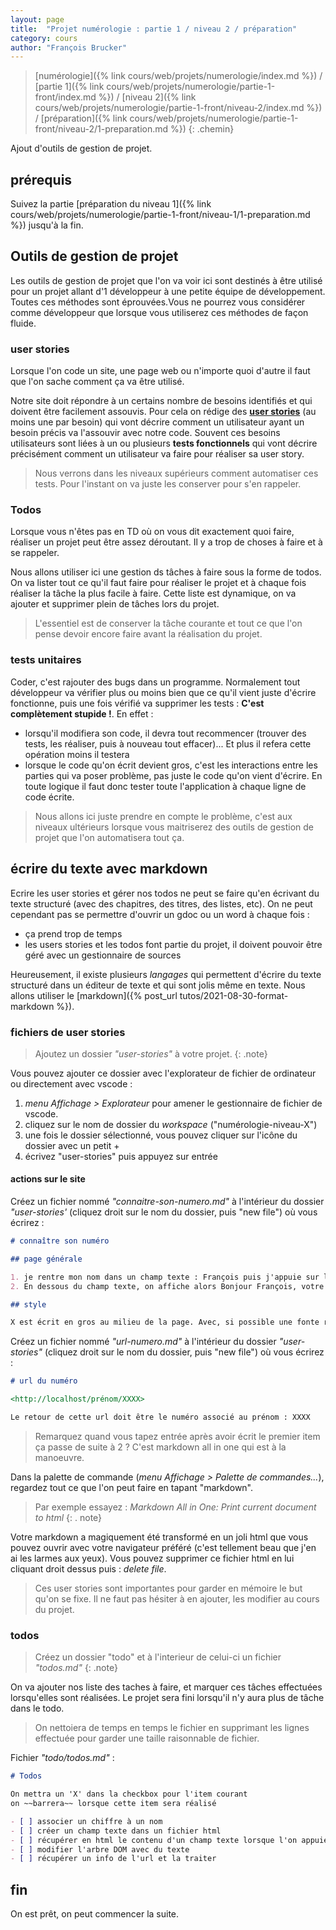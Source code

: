 ```yaml
---
layout: page
title:  "Projet numérologie : partie 1 / niveau 2 / préparation"
category: cours
author: "François Brucker"
---
```


> [numérologie]({% link cours/web/projets/numerologie/index.md %}) / [partie 1]({% link cours/web/projets/numerologie/partie-1-front/index.md %}) / [niveau 2]({% link cours/web/projets/numerologie/partie-1-front/niveau-2/index.md %}) / [préparation]({% link cours/web/projets/numerologie/partie-1-front/niveau-2/1-preparation.md %})
{: .chemin}

Ajout d'outils de gestion de projet.

## prérequis

Suivez la partie [préparation du niveau 1]({% link cours/web/projets/numerologie/partie-1-front/niveau-1/1-preparation.md %}) jusqu'à la fin.

## Outils de gestion de projet

Les outils de gestion de projet que l'on va voir ici sont destinés à être utilisé pour un projet allant d'1 développeur à une petite équipe de développement. Toutes ces méthodes sont éprouvées.Vous ne pourrez vous considérer comme développeur que lorsque vous utiliserez ces méthodes de façon fluide.

### user stories

Lorsque l'on code un site, une page web ou n'importe quoi d'autre il faut que l'on sache comment ça va être utilisé.

Notre site doit répondre à un certains nombre de besoins identifiés et qui doivent être facilement assouvis. Pour cela on rédige des [**user stories**](https://fr.wikipedia.org/wiki/R%C3%A9cit_utilisateur) (au moins une par besoin) qui vont décrire comment un utilisateur ayant un besoin précis va l'assouvir avec notre code. Souvent ces besoins utilisateurs sont liées à un ou plusieurs **tests fonctionnels** qui vont décrire précisément comment un
utilisateur va faire pour réaliser sa user story.

> Nous verrons dans les niveaux supérieurs comment automatiser ces tests. Pour l'instant on va juste les conserver pour s'en rappeler.

### Todos

Lorsque vous n'êtes pas en TD où on vous dit exactement quoi faire, réaliser un projet peut être assez déroutant. Il y a trop de choses à faire et à se rappeler.

Nous allons utiliser ici une gestion ds tâches à faire sous la forme de todos. On va lister tout ce qu'il faut faire pour réaliser le projet et à chaque fois réaliser la tâche la plus facile à faire. Cette liste est dynamique, on va ajouter et supprimer plein de tâches lors du projet.

> L'essentiel est de conserver la tâche courante et tout ce que l'on pense devoir encore faire avant la réalisation du projet.

### tests unitaires

Coder, c'est rajouter des bugs dans un programme. Normalement tout développeur va vérifier plus ou moins bien que ce qu'il vient juste d'écrire fonctionne, puis une fois vérifié va supprimer les tests : **C'est complètement stupide !**. En effet :

* lorsqu'il modifiera son code, il devra tout recommencer (trouver des tests, les réaliser, puis à nouveau tout effacer)... Et plus il refera cette opération moins il testera
* lorsque le code qu'on écrit devient gros, c'est les interactions entre les parties qui va poser problème, pas juste le code qu'on vient d'écrire. En toute logique il faut donc tester toute l'application à chaque ligne de code écrite.

> Nous allons ici juste prendre en compte le problème, c'est aux niveaux ultérieurs lorsque vous maitriserez des outils de gestion de projet que l'on automatisera tout ça.

## écrire du texte avec markdown

Ecrire les user stories et gérer nos todos ne peut se faire qu'en écrivant du texte structuré (avec des chapitres, des titres, des listes, etc).  On ne peut cependant pas se permettre d'ouvrir un gdoc ou un word à chaque fois :

* ça prend trop de temps
* les users stories et les todos font partie du projet, il doivent pouvoir être géré avec un gestionnaire de sources

Heureusement, il existe plusieurs *langages* qui permettent d'écrire du texte structuré dans un éditeur de texte et qui sont jolis même en texte. Nous allons utiliser le [markdown]({% post_url tutos/2021-08-30-format-markdown %}).

### fichiers de user stories

> Ajoutez un dossier *"user-stories"* à votre projet.
{: .note}

Vous pouvez ajouter ce dossier avec l'explorateur de fichier de ordinateur ou directement avec vscode :

1. *menu Affichage > Explorateur* pour amener le gestionnaire de fichier de vscode.
2. cliquez sur le nom de dossier du *workspace* ("numérologie-niveau-X")
3. une fois le dossier sélectionné, vous pouvez cliquer sur l'icône du dossier avec un petit +
4. écrivez "user-stories" puis appuyez sur entrée

#### actions sur le site

Créez un fichier nommé *"connaitre-son-numero.md"* à l'intérieur du dossier *"user-stories'* (cliquez droit sur le nom du dossier, puis "new file") où vous écrirez :

```markdown
# connaître son numéro

## page générale

1. je rentre mon nom dans un champ texte : François puis j'appuie sur la touche entrée.
2. En dessous du champ texte, on affiche alors Bonjour François, votre numéro est le X

## style 

X est écrit en gros au milieu de la page. Avec, si possible une fonte rigolote.
```

Créez un fichier nommé *"url-numero.md"* à l'intérieur du dossier *"user-stories"* (cliquez droit sur le nom du dossier, puis "new file") où vous écrirez :

```markdown
# url du numéro

<http://localhost/prénom/XXXX>

Le retour de cette url doit être le numéro associé au prénom : XXXX
```

> Remarquez quand vous tapez entrée après avoir écrit le premier item ça passe de suite à 2 ? C'est markdown all in one qui est à la manoeuvre.

Dans la palette de commande (*menu Affichage > Palette de commandes...*), regardez tout ce que l'on peut faire en tapant "markdown".

> Par exemple essayez : *Markdown All in One: Print current document to html*
{: . note}

Votre markdown a magiquement été transformé en un joli html que vous pouvez ouvrir avec votre navigateur préféré (c'est tellement beau que j'en ai les larmes aux yeux). Vous pouvez supprimer ce fichier html en lui cliquant droit dessus puis : *delete file*.

> Ces user stories sont importantes pour garder en mémoire le but qu'on se fixe. Il ne faut pas hésiter à en ajouter, les modifier au cours du projet.

### todos

> Créez un dossier "todo" et à l'interieur de celui-ci un fichier *"todos.md"*
{: .note}

On va ajouter nos liste des taches à faire, et marquer ces tâches effectuées lorsqu'elles sont réalisées. Le projet sera fini lorsqu'il n'y aura plus de tâche dans le todo.

> On nettoiera de temps en temps le fichier en supprimant les lignes effectuée pour garder une taille raisonnable de fichier.

Fichier *"todo/todos.md"* :

```markdown
# Todos

On mettra un 'X' dans la checkbox pour l'item courant
on ~~barrera~~ lorsque cette item sera réalisé

- [ ] associer un chiffre à un nom
- [ ] créer un champ texte dans un fichier html
- [ ] récupérer en html le contenu d'un champ texte lorsque l'on appuie sur la touche entrée
- [ ] modifier l'arbre DOM avec du texte
- [ ] récupérer un info de l'url et la traiter
```

## fin

On est prêt, on peut commencer la suite.
